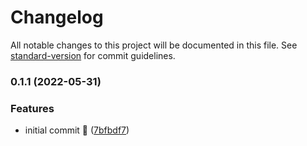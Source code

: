 # Changelog

All notable changes to this project will be documented in this file. See [standard-version](https://github.com/conventional-changelog/standard-version) for commit guidelines.

### 0.1.1 (2022-05-31)


### Features

* initial commit 🚀 ([7bfbdf7](https://github.com/zenlinedesign/og/commit/7bfbdf74699d10d5ccea5c1406c49512892bf529))
